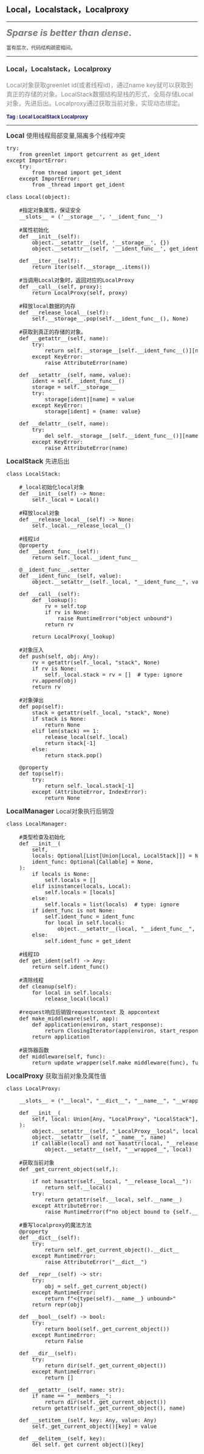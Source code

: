 ## Local，Localstack，Localproxy
  ----
<font size=5 color="#797979">

__*Sparse is better than dense*.__
</font>

<font size=2 color="#333"> 
富有层次，代码结构疏密相间。</font> 

----
<font size=4 color="#333">

__Local，Localstack，Localproxy__

</font>

<font size=3 color="#888">

Local对象获取greenlet id(或者线程id)，通过name key就可以获取到真正的存储的对象。LocalStack数据结构是栈的形式，全局存储Local对象，先进后出。Localproxy通过获取当前对象，实现动态绑定。

</font>
<font size=2  color="#191970">
<b> Tag : 
Local LocalStack Localproxy</b></font>

----
<font size=4 color="#333"> 

__Local__
 </font> 
<font size=3 color="#333">使用线程局部变量,隔离多个线程冲突 </font> 

<pre>
try:
    from greenlet import getcurrent as get_ident
except ImportError:
    try:
        from thread import get_ident
    except ImportError:
        from _thread import get_ident

class Local(object):

    #指定对象属性，保证安全
    __slots__ = ('__storage__', '__ident_func__')

    #属性初始化
    def __init__(self):
        object.__setattr__(self, '__storage__', {})
        object.__setattr__(self, '__ident_func__', get_ident)

    def __iter__(self):
        return iter(self.__storage__.items())

    #当调用Local对象时，返回对应的LocalProxy
    def __call__(self, proxy):
        return LocalProxy(self, proxy)

    #释放local数据的内存
    def __release_local__(self):
        self.__storage__.pop(self.__ident_func__(), None)

    #获取到真正的存储的对象。
    def __getattr__(self, name):
        try:
            return self.__storage__[self.__ident_func__()][name]
        except KeyError:
            raise AttributeError(name)

    def __setattr__(self, name, value):
        ident = self.__ident_func__()
        storage = self.__storage__
        try:
            storage[ident][name] = value
        except KeyError:
            storage[ident] = {name: value}

    def __delattr__(self, name):
        try:
            del self.__storage__[self.__ident_func__()][name]
        except KeyError:
            raise AttributeError(name)
</pre>
<font size=4 color="#333"> 

 __LocalStack__
 </font> 
<font size=3 color="#333">先进后出</font> 
<pre>
class LocalStack:

    #_local初始化local对象
    def __init__(self) -> None:
        self._local = Local()

    #释放local对象
    def __release_local__(self) -> None:
        self._local.__release_local__()
    
    #线程id
    @property
    def __ident_func__(self):
        return self._local.__ident_func__

    @__ident_func__.setter
    def __ident_func__(self, value):
        object.__setattr__(self._local, "__ident_func__", value)

    def __call__(self):
        def _lookup():
            rv = self.top
            if rv is None:
                raise RuntimeError("object unbound")
            return rv

        return LocalProxy(_lookup)

    #对象压入
    def push(self, obj: Any):
        rv = getattr(self._local, "stack", None)
        if rv is None:
            self._local.stack = rv = []  # type: ignore
        rv.append(obj)
        return rv

    #对象弹出
    def pop(self):
        stack = getattr(self._local, "stack", None)
        if stack is None:
            return None
        elif len(stack) == 1:
            release_local(self._local)
            return stack[-1]
        else:
            return stack.pop()

    @property
    def top(self):
        try:
            return self._local.stack[-1]
        except (AttributeError, IndexError):
            return None
</pre>
<font size=4 color="#333"> 

  __LocalManager__
 </font> 
<font size=3 color="#333">Local对象执行后销毁</font> 
<pre>
class LocalManager:

    #类型检查及初始化
    def __init__(
        self,
        locals: Optional[List[Union[Local, LocalStack]]] = None,
        ident_func: Optional[Callable] = None,
    ):
        if locals is None:
            self.locals = []
        elif isinstance(locals, Local):
            self.locals = [locals]
        else:
            self.locals = list(locals)  # type: ignore
        if ident_func is not None:
            self.ident_func = ident_func
            for local in self.locals:
                object.__setattr__(local, "__ident_func__", ident_func)
        else:
            self.ident_func = get_ident

    #线程ID
    def get_ident(self) -> Any:
        return self.ident_func()

    #清除线程
    def cleanup(self):
        for local in self.locals:
            release_local(local)

    #request响应后销毁requestcontext 及 appcontext
    def make_middleware(self, app):  
        def application(environ, start_response):
            return ClosingIterator(app(environ, start_response), self.cleanup)
        return application

    #装饰器函数
    def middleware(self, func):
        return update_wrapper(self.make_middleware(func), func)
</pre>
<font size=4 color="#333"> 

__LocalProxy__ 
 </font> 
<font size=3 color="#333">获取当前对象及属性值</font>
<pre>
class LocalProxy:
    
    __slots__ = ("__local", "__dict__", "__name__", "__wrapped__")

    def __init__(
        self, local: Union[Any, "LocalProxy", "LocalStack"], name: Optional[str] = None,
    ):
        object.__setattr__(self, "_LocalProxy__local", local)
        object.__setattr__(self, "__name__", name)
        if callable(local) and not hasattr(local, "__release_local__"):
            object.__setattr__(self, "__wrapped__", local)
    
    #获取当前对象
    def _get_current_object(self,):

        if not hasattr(self.__local, "__release_local__"):
            return self.__local()
        try:
            return getattr(self.__local, self.__name__)
        except AttributeError:
            raise RuntimeError(f"no object bound to {self.__name__}")
    
    #重写localproxy的魔法方法
    @property
    def __dict__(self):
        try:
            return self._get_current_object().__dict__
        except RuntimeError:
            raise AttributeError("__dict__")

    def __repr__(self) -> str:
        try:
            obj = self._get_current_object()
        except RuntimeError:
            return f"<{type(self).__name__} unbound>"
        return repr(obj)

    def __bool__(self) -> bool:
        try:
            return bool(self._get_current_object())
        except RuntimeError:
            return False

    def __dir__(self):
        try:
            return dir(self._get_current_object())
        except RuntimeError:
            return []

    def __getattr__(self, name: str):
        if name == "__members__":
            return dir(self._get_current_object())
        return getattr(self._get_current_object(), name)

    def __setitem__(self, key: Any, value: Any)
        self._get_current_object()[key] = value

    def __delitem__(self, key):
        del self._get_current_object()[key]
</pre>